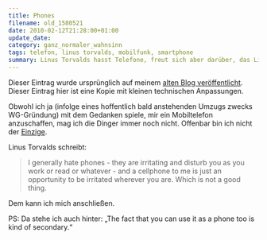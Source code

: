 ```yaml
---
title: Phones
filename: old_1580521
date: 2010-02-12T21:28:00+01:00
update_date:
category: ganz_normaler_wahnsinn
tags: telefon, linus torvalds, mobilfunk, smartphone
summary: Linus Torvalds hasst Telefone, freut sich aber darüber, das Linux auf seinem Telefon läuft. 
---
```

Dieser Eintrag wurde ursprünglich auf meinem [alten Blog veröffentlicht](https://stu.blogger.de/stories/1580521/). Dieser Eintrag hier ist eine Kopie mit kleinen technischen Anpassungen.

Obwohl ich ja (infolge eines hoffentlich bald anstehenden Umzugs zwecks WG-Gründung) mit dem Gedanken spiele, mir ein Mobiltelefon anzuschaffen, mag ich die Dinger immer noch nicht. Offenbar bin ich nicht der [Einzige](https://torvalds-family.blogspot.com/2010/02/happy-camper.html).

Linus Torvalds schreibt:

> I generally hate phones - they are irritating and disturb you as you work or read or whatever - and a cellphone to me is just an opportunity to be irritated wherever you are. Which is not a good thing.

Dem kann ich mich anschließen.

PS: Da stehe ich auch hinter: „The fact that you can use it as a phone too is kind of secondary.“

